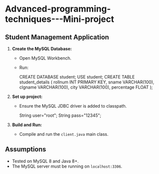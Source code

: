 # Advanced-programming-techniques---Mini-project
## Student Management Application

1. **Create the MySQL Database:**
   - Open MySQL Workbench.
   - Run:
     
     CREATE DATABASE student;
     USE student;
     CREATE TABLE student_details (
         rollnum INT PRIMARY KEY,
         sname VARCHAR(100),
         clgname VARCHAR(100),
         city VARCHAR(100),
         percentage FLOAT );
     

2. **Set up project:**
   - Ensure the MySQL JDBC driver is added to classpath.
     
     String user="root";
     String pass="12345";
     

3. **Build and Run:**
   - Compile and run the `client.java` main class.

## Assumptions 

- Tested on MySQL 8 and Java 8+.
- The MySQL server must be running on `localhost:3306`.

